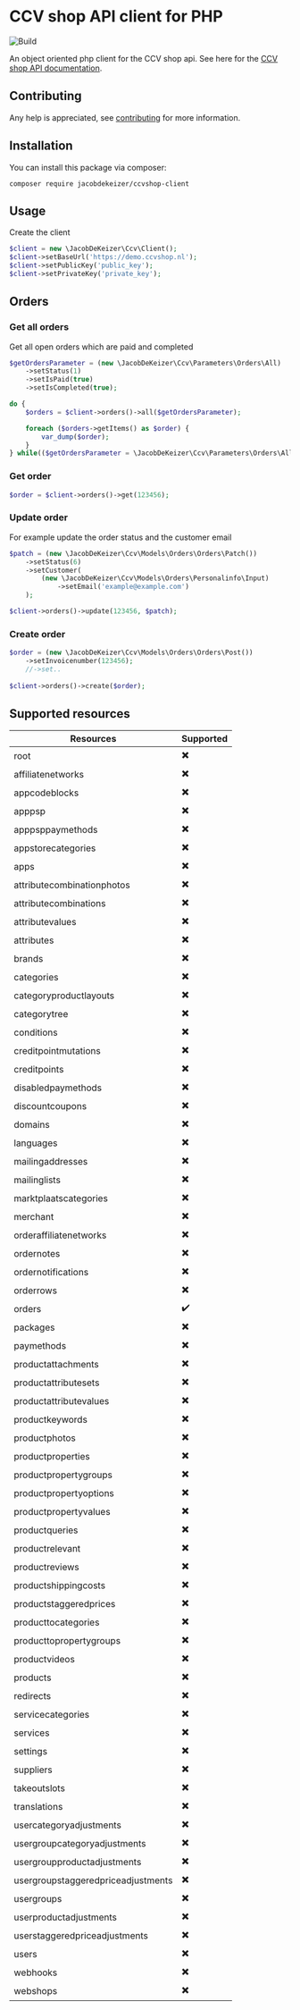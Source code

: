 # CCV shop API client for PHP

![Build](https://github.com/jacobdekeizer/ccvshop-client/workflows/Build/badge.svg)

An object oriented php client for the CCV shop api. See here for the [CCV shop API documentation](https://demo.ccvshop.nl/API/Docs/).

## Contributing

Any help is appreciated, see [contributing](https://github.com/jacobdekeizer/ccvshop-client/blob/master/.github/CONTRIBUTING.md) for more information.

## Installation
You can install this package via composer:

```
composer require jacobdekeizer/ccvshop-client
```

## Usage

Create the client

```php
$client = new \JacobDeKeizer\Ccv\Client();
$client->setBaseUrl('https://demo.ccvshop.nl');
$client->setPublicKey('public_key');
$client->setPrivateKey('private_key');
```

## Orders

### Get all orders
Get all open orders which are paid and completed
```php
$getOrdersParameter = (new \JacobDeKeizer\Ccv\Parameters\Orders\All)
    ->setStatus(1)
    ->setIsPaid(true)
    ->setIsCompleted(true);

do {
    $orders = $client->orders()->all($getOrdersParameter);

    foreach ($orders->getItems() as $order) {
        var_dump($order);
    }
} while(($getOrdersParameter = \JacobDeKeizer\Ccv\Parameters\Orders\All::fromUrl($orders->getNext())) !== null);
```

### Get order

```php
$order = $client->orders()->get(123456);
```

### Update order

For example update the order status and the customer email

```php
$patch = (new \JacobDeKeizer\Ccv\Models\Orders\Orders\Patch())
    ->setStatus(6)
    ->setCustomer(
        (new \JacobDeKeizer\Ccv\Models\Orders\Personalinfo\Input)
            ->setEmail('example@example.com')
    );

$client->orders()->update(123456, $patch);
```

### Create order

```php
$order = (new \JacobDeKeizer\Ccv\Models\Orders\Orders\Post())
    ->setInvoicenumber(123456);
    //->set..
   
$client->orders()->create($order);
```

## Supported resources

| Resources | Supported |
| --- | --- |
| root | ✖️ |
| affiliatenetworks | ✖️ |
| appcodeblocks | ✖️ |
| apppsp | ✖️ |
| apppsppaymethods | ✖️ |
| appstorecategories | ✖️ |
| apps | ✖️ |
| attributecombinationphotos | ✖️ |
| attributecombinations | ✖️ |
| attributevalues | ✖️ |
| attributes | ✖️ |
| brands | ✖️ |
| categories | ✖️ |
| categoryproductlayouts | ✖️ |
| categorytree | ✖️ |
| conditions | ✖️ |
| creditpointmutations | ✖️ |
| creditpoints | ✖️ |
| disabledpaymethods | ✖️ |
| discountcoupons | ✖️ |
| domains | ✖️ |
| languages | ✖️ |
| mailingaddresses | ✖️ |
| mailinglists | ✖️ |
| marktplaatscategories | ✖️ |
| merchant | ✖️ |
| orderaffiliatenetworks | ✖️ |
| ordernotes | ✖️ |
| ordernotifications | ✖️ |
| orderrows | ✖️ |
| orders | :heavy_check_mark: |
| packages | ✖️ |
| paymethods | ✖️ |
| productattachments | ✖️ |
| productattributesets | ✖️ |
| productattributevalues | ✖️ |
| productkeywords | ✖️ |
| productphotos | ✖️ |
| productproperties | ✖️ |
| productpropertygroups | ✖️ |
| productpropertyoptions | ✖️ |
| productpropertyvalues | ✖️ |
| productqueries | ✖️ |
| productrelevant | ✖️ |
| productreviews | ✖️ |
| productshippingcosts | ✖️ |
| productstaggeredprices | ✖️ |
| producttocategories | ✖️ |
| producttopropertygroups | ✖️ |
| productvideos | ✖️ |
| products | ✖️ |
| redirects | ✖️ |
| servicecategories | ✖️ |
| services | ✖️ |
| settings | ✖️ |
| suppliers | ✖️ |
| takeoutslots | ✖️ |
| translations | ✖️ |
| usercategoryadjustments | ✖️ |
| usergroupcategoryadjustments | ✖️ |
| usergroupproductadjustments | ✖️ |
| usergroupstaggeredpriceadjustments | ✖️ |
| usergroups | ✖️ |
| userproductadjustments | ✖️ |
| userstaggeredpriceadjustments | ✖️ |
| users | ✖️ |
| webhooks | ✖️ |
| webshops | ✖️ |
